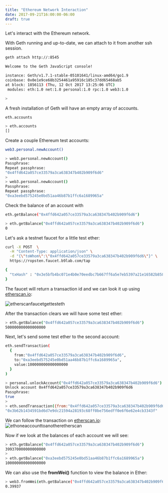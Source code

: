 ```yaml
---
title: "Ethereum Network Interaction"
date: 2017-09-21T16:00:00-06:00
draft: true
---
```

Let's interact with the Ethereum network.

With Geth running and up-to-date, we can attach to it from another ssh session.

```bash
geth attach http://:8545
```

```bash
Welcome to the Geth JavaScript console!

instance: Geth/v1.7.1-stable-05101641/linux-amd64/go1.9
coinbase: 0x0e1e9ce68b3254461a95916c185c37dd65468ab5
at block: 1856113 (Thu, 12 Oct 2017 13:25:06 UTC)
 modules: eth:1.0 net:1.0 personal:1.0 rpc:1.0 web3:1.0

>
```


A fresh installation of Geth will have an empty array of accounts.

```bash
eth.accounts
```

```bash
> eth.accounts
[]
```

Create a couple Ethereum test accounts:

```bash
web3.personal.newAccount()
```

```bash
> web3.personal.newAccount()
Passphrase:
Repeat passphrase:
"0x4ffd642a057ce33579a3ca638347b402b909f6d6"
>
> web3.personal.newAccount()
Passphrase:
Repeat passphrase:
"0xa3eebd575245e0bd51aa46b87b1ffc6a1689965a"
```

Check the balance of an account with
```bash
eth.getBalance("0x4ffd642a057ce33579a3ca638347b402b909f6d6")
```

```bash
> eth.getBalance("0x4ffd642a057ce33579a3ca638347b402b909f6d6")
0
```

Let's ask a testnet faucet for a little test ether:
```bash
curl -X POST  \
  -H "Content-Type: application/json" \
  -d "{\"toWhom\":\"0x4ffd642a057ce33579a3ca638347b402b909f6d6\"}" \
  https://ropsten.faucet.b9lab.com/tap
```

```bash
{
  "txHash" : "0x3e5bfb4bc071e4b0e70eedbc7b667ff6a5e7eb5397a21e16582b85848190ae98"
}
```

The faucet will return a transaction id and we can look it up using
<a href="https://ropsten.etherscan.io/tx/0x3e5bfb4bc071e4b0e70eedbc7b667ff6a5e7eb5397a21e16582b85848190ae98" target="_blank">etherscan.io</a>:

![etherscanfaucetgettesteth](http://s3.amazonaws.com/rqcassets/etherscanfaucetgettesteth.png)

After the transaction clears we will have some test ether:

```bash
> eth.getBalance("0x4ffd642a057ce33579a3ca638347b402b909f6d6")
500000000000000000
```

Next, let's send some test ether to the second account:

```bash
eth.sendTransaction(
  {
    from:"0x4ffd642a057ce33579a3ca638347b402b909f6d6",
    to:"0xa3eebd575245e0bd51aa46b87b1ffc6a1689965a",
    value:100000000000000000
  }
)
```

```bash
> personal.unlockAccount("0x4ffd642a057ce33579a3ca638347b402b909f6d6")
Unlock account 0x4ffd642a057ce33579a3ca638347b402b909f6d6
Passphrase:
true
>
> eth.sendTransaction({from:"0x4ffd642a057ce33579a3ca638347b402b909f6d6",to:"0xa3eebd575245e0bd51aa46b87b1ffc6a1689965a",value:100000000000000000})
"0x3b62b1434591bd6d7e9dc21594a28193c68ff0be756edff0e6f6e62e4cb3343f"
```

We can follow the transaction on <a href="https://ropsten.etherscan.io/tx/0x3b62b1434591bd6d7e9dc21594a28193c68ff0be756edff0e6f6e62e4cb3343f" target="_blank">etherscan.io</a>:
![ethoneaccounttoanotheretherscan](http://s3.amazonaws.com/rqcassets/ethoneaccounttoanotheretherscan.png)


Now if we look at the balances of each account we will see:

```bash
> eth.getBalance("0x4ffd642a057ce33579a3ca638347b402b909f6d6")
399370000000000000
>
> eth.getBalance("0xa3eebd575245e0bd51aa46b87b1ffc6a1689965a")
100000000000000000
```

We can also use the **fromWei()** function to view the balance in Ether:
```bash
> web3.fromWei(eth.getBalance("0x4ffd642a057ce33579a3ca638347b402b909f6d6"),"ether")
0.39937
```

